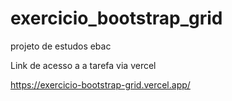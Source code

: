 # exercicio_bootstrap_grid
projeto de estudos ebac


Link de acesso a a tarefa via vercel 

https://exercicio-bootstrap-grid.vercel.app/
